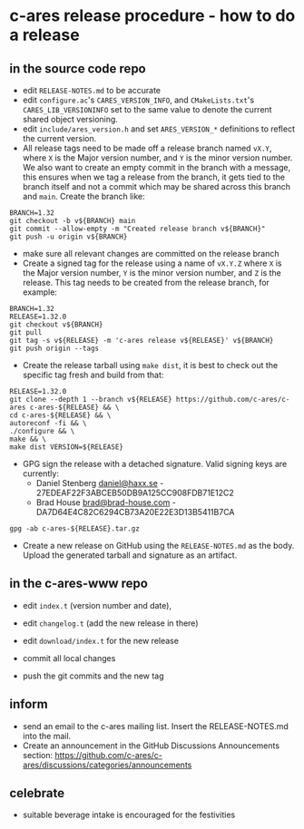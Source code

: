 c-ares release procedure - how to do a release
==============================================

in the source code repo
-----------------------

- edit `RELEASE-NOTES.md` to be accurate
- edit `configure.ac`'s `CARES_VERSION_INFO`, and `CMakeLists.txt`'s
  `CARES_LIB_VERSIONINFO` set to the same value to denote the current shared
  object versioning.
- edit `include/ares_version.h` and set `ARES_VERSION_*` definitions to reflect
  the current version.
- All release tags need to be made off a release branch named `vX.Y`, where `X`
  is the Major version number, and `Y` is the minor version number. We also
  want to create an empty commit in the branch with a message, this ensures
  when we tag a release from the branch, it gets tied to the branch itself and
  not a commit which may be shared across this branch and `main`. Create the
  branch like:
```
BRANCH=1.32
git checkout -b v${BRANCH} main
git commit --allow-empty -m "Created release branch v${BRANCH}"
git push -u origin v${BRANCH}
```
- make sure all relevant changes are committed on the release branch
- Create a signed tag for the release using a name of `vX.Y.Z` where `X` is the
  Major version number, `Y` is the minor version number, and `Z` is the release.
  This tag needs to be created from the release branch, for example:
```
BRANCH=1.32
RELEASE=1.32.0
git checkout v${BRANCH}
git pull
git tag -s v${RELEASE} -m 'c-ares release v${RELEASE}' v${BRANCH}
git push origin --tags
```
- Create the release tarball using `make dist`, it is best to check out the
  specific tag fresh and build from that:
```
RELEASE=1.32.0
git clone --depth 1 --branch v${RELEASE} https://github.com/c-ares/c-ares c-ares-${RELEASE} && \
cd c-ares-${RELEASE} && \
autoreconf -fi && \
./configure && \
make && \
make dist VERSION=${RELEASE}
```
- GPG sign the release with a detached signature. Valid signing keys are currently:
  - Daniel Stenberg <daniel@haxx.se> - 27EDEAF22F3ABCEB50DB9A125CC908FDB71E12C2
  - Brad House <brad@brad-house.com> - DA7D64E4C82C6294CB73A20E22E3D13B5411B7CA
```
gpg -ab c-ares-${RELEASE}.tar.gz
```

- Create a new release on GitHub using the `RELEASE-NOTES.md` as the body.
  Upload the generated tarball and signature as an artifact.

in the c-ares-www repo
----------------------

- edit `index.t` (version number and date),

- edit `changelog.t` (add the new release in there)

- edit `download/index.t` for the new release

- commit all local changes

- push the git commits and the new tag

inform
------

- send an email to the c-ares mailing list. Insert the RELEASE-NOTES.md into the
  mail.
- Create an announcement in the GitHub Discussions Announcements section:
  https://github.com/c-ares/c-ares/discussions/categories/announcements

celebrate
---------

- suitable beverage intake is encouraged for the festivities
